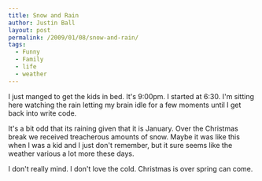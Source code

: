 ```yaml
---
title: Snow and Rain
author: Justin Ball
layout: post
permalink: /2009/01/08/snow-and-rain/
tags:
  - Funny
  - Family
  - life
  - weather
---
```

I just manged to get the kids in bed. It's 9:00pm. I started at 6:30. I'm sitting here watching the rain letting my brain idle for a few moments until I get back into write code.

It's a bit odd that its raining given that it is January. Over the Christmas break we received treacherous amounts of snow. Maybe it was like this when I was a kid and I just don't remember, but it sure seems like the weather various a lot more these days.

I don't really mind. I don't love the cold. Christmas is over spring can come.